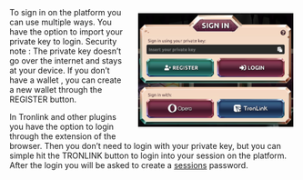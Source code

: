 <img align="right" style="padding:10px 5px 15px 20px;" height="200" src="../_media/login.png">
To sign in on the platform you can use multiple ways. You have the option to import your private key to login. Security note : The private key doesn’t go over the internet and stays at your device.  If you don’t have a wallet , you can create a new wallet through the REGISTER button.

In Tronlink and other plugins you have the option to login through the extension of the browser. Then you don’t need to login with your private key, but you can simple hit the TRONLINK button to login into your session on the platform. After the login you will be asked to create a [sessions](./sessions.md "sessions") password.

